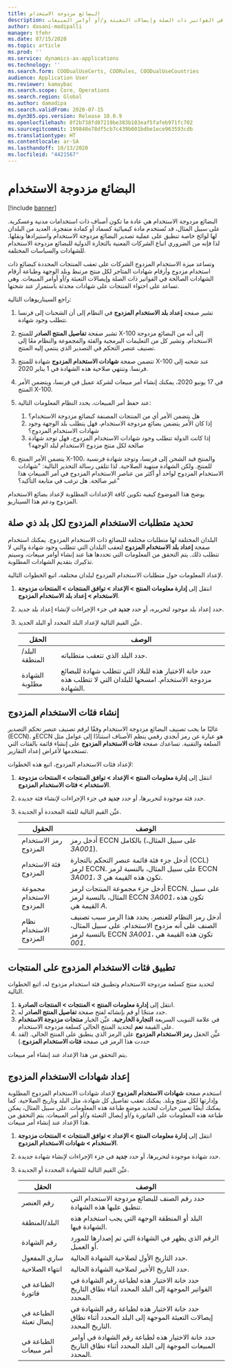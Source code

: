```yaml
---
title: البضائع مزدوجة الاستخدام
description: يوضح هذا الموضوع كيفية تعقب المنتجات المحددة كبضائع ذات استخدام مزدوج وأرقام شهادات المتجر لكل منتج مرتبط وبلد الوجهة وطباعة أرقام الشهادات الصالحة في الفواتير ذات الصلة وإيصالات التعبئة و/أو أوامر المبيعات.
author: dasani-madipalli
manager: tfehr
ms.date: 07/15/2020
ms.topic: article
ms.prod: ''
ms.service: dynamics-ax-applications
ms.technology: ''
ms.search.form: COODualUseCerts, COORules, COODualUseCountries
audience: Application User
ms.reviewer: kamaybac
ms.search.scope: Core, Operations
ms.search.region: Global
ms.author: damadipa
ms.search.validFrom: 2020-07-15
ms.dyn365.ops.version: Release 10.0.9
ms.openlocfilehash: 8f2b738fd87219be383b103eaf5fafeb971fc702
ms.sourcegitcommit: 199848e78df5cb7c439b001bdbe1ece963593cdb
ms.translationtype: HT
ms.contentlocale: ar-SA
ms.lasthandoff: 10/13/2020
ms.locfileid: "4421567"
---
```

# <a name="dual-use-goods"></a>البضائع مزدوجة الاستخدام

[!include [banner](../includes/banner.md)]

البضائع مزدوجة الاستخدام هي عادة ما تكون أصناف ذات استخدامات مدنية وعسكرية. على سبيل المثال، قد تُستخدم مادة كيميائية كسماد أو كمادة متفجرة. العديد من البلدان لها لوائح خاصة تنطبق على عملية تصدير البضائع مزدوجة الاستخدام واستيرادها ونقلها. لذا فإنه من الضروري اتباع الشركات المعنية بالتجارة الدولية للبضائع مزدوجة الاستخدام للشهادات والسياسات المختلفة.

وتساعد ميزة الاستخدام المزدوج الشركات على تعقب المنتجات المحددة كبضائع ذات استخدام مزدوج وأرقام شهادات المتاجر لكل منتج مرتبط وبلد الوجهة وطباعة أرقام الشهادات الصالحة في الفواتير ذات الصلة وإيصالات التعبئة و/أو أوامر المبيعات. وهي تساعد على احتواء المنتجات على شهادات محدثة باستمرار عند شحنها.

راجع السيناريوهات التالية:

1. تشير صفحة **إعداد بلد الاستخدام المزدوج** في النظام إلى أن الشحنات إلى فرنسا تتطلب وجود شهادة.
2. تشير صفحة **تفاصيل المنتج الصادر** للمنتج X-100 إلى أنه من البضائع مزدوجة الاستخدام. وتشير كل من التعليمات البرمجية والفئة والمجموعة والنظام معًا إلى تصنيف عنصر التحكم في التصدير الذي ينتمي إليه المنتج.
3. تتضمن صفحة **شهادات الاستخدام المزدوج** شهادة للمنتج X-100 عند شحنه إلى فرنسا. وتنتهي صلاحية هذه الشهادة في 1 يناير 2020.
4. في 17 يونيو 2020، يمكنك إنشاء أمر مبيعات لشركة عميل في فرنسا، ويتضمن الأمر المنتج X-100.
5. عند حفظ أمر المبيعات، يحدد النظام المعلومات التالية:

    1. هل يتضمن الأمر أي من المنتجات المصنفة كبضائع مزدوجة الاستخدام؟
    2. إذا كان الأمر يتضمن بضائع مزدوجة الاستخدام، فهل يتطلب بلد الوجهة وجود شهادات الاستخدام المزدوج؟
    3. إذا كانت الدولة تتطلب وجود شهادات الاستخدام المزدوج، فهل توجد شهادة صالحة لكل منتج مزدوج الاستخدام لبلد الوجهة؟

6. يتضمن الأمر المنتج X-100، والمنتج قيد الشحن إلى فرنسا، وتوجد شهادة فرنسية للمنتج. ولكن الشهادة منتهية الصلاحية. لذا تتلقى رسالة التحذير التالية: "شهادات الاستخدام المزدوج لواحد أو أكثر من عناصر الاستخدام المزدوج في أمر المبيعات هذا غير صالحة. هل ترغب في متابعة التأكيد؟"

يوضح هذا الموضوع كيفيه تكوين كافة الإعدادات المطلوبة لإعداد بضائع الاستخدام المزدوج ودعم هذا السيناريو.

## <a name="define-dual-use-requirements-for-each-relevant-country"></a>تحديد متطلبات الاستخدام المزدوج لكل بلد ذي صلة

البلدان المختلفة لها متطلبات مختلفة للبضائع ذات الاستخدام المزدوج. يمكنك استخدام صفحة **إعداد بلد الاستخدام المزدوج** لتعقب البلدان التي تتطلب وجود شهادة والتي لا تتطلب ذلك. يتم التحقق من المعلومات التي تحددها هنا عند إنشاء أوامر مبيعات، وسيتم تذكيرك بتقديم الشهادات المطلوبة.

لإعداد المعلومات حول متطلبات الاستخدام المزدوج لبلدان مختلفة، اتبع الخطوات التالية.

1. انتقل إلى **إدارة معلومات المنتج \> الإعداد \> توافق المنتجات \> المنتحات مزدوجة الاستخدام \> إعداد بلد الاستخدام المزدوج**.
2. حدد إعداد بلد موجود لتحريره، أو حدد **جديد** في جزء الإجراءات لإنشاء إعداد بلد جديد.
3. عيِّن القيم التالية لإعداد البلد المحدد أو البلد الجديد.

    | الحقل | ‏‏الوصف |
    |---|---|
    | البلد/المنطقة | حدد البلد الذي تتعقب متطلباته. |
    | الشهادة مطلوبة | حدد خانة الاختيار هذه للبلاد التي تتطلب شهادة للبضائع مزدوجة الاستخدام. امسحها للبلدان التي لا تتطلب هذه الشهادة. |

## <a name="create-dual-use-categories"></a>إنشاء فئات الاستخدام المزدوج

غالبًا ما يجب تصنيف البضائع مزدوجة الاستخدام وفقًا لرقم تصنيف عنصر تحكم التصدير (ECCN). وECCN هو عبارة عن رمز أبجدي رقمي ينظم الأصناف استنادًا إلى عوامل مثل السلعة والتقنية. تساعدك صفحة **فئات الاستخدام المزدوج** على إنشاء قائمة بالفئات التي تستخدمها لأغراض إعداد التقارير.

لإعداد فئات الاستخدام المزدوج‬، اتبع هذه الخطوات:

1. انتقل إلى **إدارة معلومات المنتج \> الإعداد \> توافق المنتجات \> المنتحات مزدوجة الاستخدام \> فئات الاستخدام المزدوج**.
2. حدد فئة موجودة لتحريرها، أو حدد **جديد** في جزء الإجراءات لإنشاء فئة جديدة.
3. عيِّن القيم التالية للفئة المحددة أو الجديدة.

    | الحقول | ‏‏الوصف |
    |---|---|
    | رمز الاستخدام المزدوج | أدخل رمز ECCN بالكامل (على سبيل المثال، *3A001*).|
    | فئة الاستخدام المزدوج | أدخل جزء فئة قائمة عنصر التحكم بالتجارة (CCL) لرمز ECCN. على سبيل المثال، بالنسبة لرمز ECCN *3A001*، تكون هذه القيمة هي *3*. |
    | مجموعة الاستخدام المزدوج | أدخل جزء مجموعة المنتجات لرمز ECCN. على سبيل المثال، بالنسبة لرمز ECCN *3A001*، تكون هذه القيمة هي *A*. |
    | نظام الاستخدام المزدوج | أدخل رمز النظام للعنصر. يحدد هذا الرمز سبب تصنيف الصنف على أنه مزدوج الاستخدام. على سبيل المثال، بالنسبة لرمز ECCN *3A001*، تكون هذه القيمة هي *001*. |

## <a name="apply-dual-use-categories-to-products"></a>تطبيق فئات الاستخدام المزدوج على المنتجات

لتحديد منتج كسلعة مزدوجة الاستخدام وتطبيق فئة استخدام مزدوج له، اتبع الخطوات التالية.

1. انتقل إلى **إدارة معلومات المنتج‬ \> المنتجات \> المنتجات الصادرة**.
1. حدد منتجًا أو قم بإنشائه لفتح صفحة **تفاصيل المنتج الصادر** له.
1. في علامة التبويب السريعة **التجارة الخارجية**، عيِّن الخيار **منتجات مزدوجة الاستخدام** على القيمة **نعم** لتحديد المنتج الحالي كسلعة مزدوجة الاستخدام.
1. عيٍّن الحقل **رمز الاستخدام المزدوج** على الرمز الذي ينطبق على المنتج الحالي. (لقد حددت هذا الرمز في صفحة **فئات الاستخدام المزدوج**.)

يتم التحقق من هذا الإعداد عند إنشاء أمر مبيعات.

## <a name="set-up-dual-use-certificates"></a>إعداد شهادات الاستخدام المزدوج

استخدم صفحة **شهادات الاستخدام المزدوج** لإعداد شهادات الاستخدام المزدوج المطلوبة وإدارتها لكل منتج وبلد. يمكنك تعقب تفاصيل كل شهادة، مثل البلد وتاريخ الصلاحية. كما يمكنك أيضًا تعيين خيارات لتحديد موضع طباعة هذه المعلومات. على سبيل المثال، يمكن طباعة هذه المعلومات على الفاتورة و/أو إيصال التعبئة و/أو أمر المبيعات. يتم التحقق من هذا الإعداد عند إنشاء أمر مبيعات.

1. انتقل إلى **إدارة معلومات المنتج \> الإعداد \> توافق المنتجات \> المنتحات مزدوجة الاستخدام \> شهادات الاستخدام المزدوج**.
2. حدد شهادة موجودة لتحريرها، أو حدد **جديد** في جزء الإجراءات لإنشاء شهادة جديدة.
3. عيِّن القيم التالية للشهادة المحددة أو الجديدة.

    | الحقل | ‏‏الوصف |
    |---|---|
    | رقم العنصر | حدد رقم الصنف للبضائع مزدوجة الاستخدام التي تنطبق عليها هذه الشهادة. |
    | البلد/المنطقة | البلد أو المنطقة الوجهة التي يجب استخدام هذه الشهادة فيها. |
    | رقم الشهادة | الرقم الذي يظهر في الشهادة التي تم إصدارها للمورد أو العميل. |
    | ساري المفعول | حدد التاريخ الأول لصلاحية الشهادة الحالية.|
    | انتهاء الصلاحية | حدد التاريخ الأخير لصلاحية الشهادة الحالية. |
    | الطباعة في فاتورة | حدد خانة الاختيار هذه لطباعة رقم الشهادة في الفواتير الموجهة إلى البلد المحدد أثناء نطاق التاريخ المحدد. |
    | الطباعة في إيصال تعبئة | حدد خانة الاختيار هذه لطباعة رقم الشهادة في إيصالات التعبئة الموجهة إلى البلد المحدد أثناء نطاق التاريخ المحدد. |
    | الطباعة في أمر مبيعات | حدد خانة الاختيار هذه لطباعة رقم الشهادة في أوامر المبيعات الموجهة إلى البلد المحدد أثناء نطاق التاريخ المحدد. |
